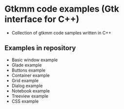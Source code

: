 # Gtkmm code examples (Gtk interface for C++)

- Collection of gtkmm code samples written in C++ 

## Examples in repository

- Basic window example
- Glade example
- Buttons example
- Container example
- Grid example
- Dialog example
- Notebook example
- Treeview example
- CSS example


